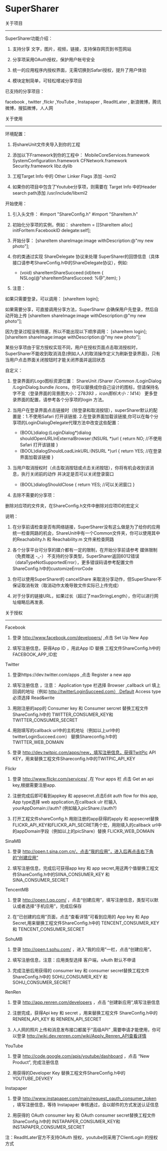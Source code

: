 SuperSharer
===========

关于项目
*********************************************************************************************************************

SuperSharer功能介绍：

1. 支持分享 文字，图片，视频，链接，支持保存网页到书签网站

2. 分享项采用OAuth授权，保护用户帐号安全

3. 统一的应用程序内授权界面，无需切换到Safari授权，提升了用户体验

4. 模块定制简单，可轻松增减分享项目

已支持的分享项目：

facebook , twitter ,flickr ,YouTube , Instapaper , ReadItLater , 新浪微博，腾讯微博，搜狐微博，人人网 


关于使用
*********************************************************************************************************************

环境配置：

1. 将shareUnit文件夹导入到你的工程

2. 添加以下Framework到你的工程中：
MobileCoreServices.framework
SystemConfiguration.framework
CFNetwork.framework
Security.framework
libz.dylib
							
3. 工程Target Info 中的 Other Linker Flags 添加 -lxml2
							
4. 如果你的项目中包含了Youtube分享项，则需要在 Target Info 中的Header search path添加 /usr/include/libxml2


开始使用：

1. 引入头文件：
\#import "ShareConfig.h"
\#import "ShareItem.h"

2. 初始化分享项的实例，例如：
	shareItem  = [[ShareItem alloc] initForItem:FacebookID delegate:self];

3. 开始分享：
	[shareItem shareImage:image withDescription:@"my new photo"];

4. 你的类通过实现 ShareDelegate 协议来处理 SuperSharer的回馈信息（具体接口请参考ShareConfig.h中的ShareDelegate协议），例如:

	- (void) shareItemShareSucceed:(id)item
	{
		NSLog(@"shareItemShareSucceed: %@",item);
	}

5. 注意：

如果只需要登录，可以调用：
	[shareItem login];

如果需要分享，可直接调用分享方法，SuperSharer 会确保用户先登录，然后自动开始上传 
	[shareItem shareImage:image withDescription:@"my new photo"];

因为登录过程没有阻塞，所以不能出现以下顺序调用：
	[shareItem login];
	[shareItem shareImage:image withDescription:@"my new photo"];

某些分享项由于官方授权实现不同，用户在授权页面点击取消授权时，SuperSharer不能收到取消消息(例如人人的取消操作定义为刷新登录界面)，只有当用户点击界面关闭按钮时才能关闭界面并返回状态


自定义：

1. 登录界面的Logo图标资源位置： ShareUnit /Sharer /Common /LoginDialog /LoginDialog.bundle /icons，你可以替换成你自己设计的图标，但请保持名字不变（登录界面的背景图大小：278*393 ，icon图标大小：14*14） 更多登录界面的配置，请参考各个分享项的login 方法。

2. 当用户在登录界面点击链接时（除登录和取消按钮），superSharer默认的配置是：1.不使用Safari 打开该链接. 2.在登录界面加载该链接,你可以在每个分享项的LoginDialogDelegate代理方法中改变这些配置：

	- (BOOL)dialog:(LoginDialog*)dialog shouldOpenURLInExternalBrowser:(NSURL *)url
	{
		return NO;  //不使用Safari 打开该链接
	}
	- (BOOL)dialogShouldLoadLinkURL:(NSURL *)url
	{
		return YES; //在登录界面加载该链接
	}

3. 当用户取消授权时（点击取消按钮或点击关闭按钮），你将有机会收到该消息，执行关闭前的动作 并决定是否可以关闭登录窗口
	- (BOOL)dialogShouldClose
	{
		return YES;  //可以关闭窗口
	}
4. 去除不需要的分享项：
 
删除对应项的文件夹，在ShareConfig.h文件中删除对应项ID的宏定义

说明：

1. 在分享前请检查是否有网络链接，SuperSharer没有这么做是为了给你的应用统一检查网路的机会，ShareUnit中有一个Common文件夹，你可以使用其中的Reachability.h 和 Reachability.m 文件来检查网路


2. 各个分享平台可分享的媒介都有一定的限制，在开始分享前请参考 媒体限制（免费赠送 -_-）
不支持的分享类型，SuperSharer返回6012错误（dataTypeNotSupportedError），更多错误码请参考配置文件ShareConfig.h中的customizeErrorCode

3. 你可以使用SuperSharer的 cancelShare 来取消分享动作，但SuperSharer不保证取消有效（取消动作太晚导致文件实际已上传完成）

4. 对于分享的链接URL，如果过长（超过了maxStringLength），你可以进行网址缩略后再发表.


关于授权
********************************************************************************************************************

Facebook 

1. 登录 http://www.facebook.com/developers/  ,点击  Set Up New App

2. 填写注册信息，获得App ID ，用此App ID 替换 工程文件ShareConfig.h中的FACEBOOK_APP_ID宏



Twitter

1. 登录https://dev.twitter.com/apps ,点击 Register a new app

2. 填写注册信息 ，注意：
Application type 栏选择 Browser ,callback url 填上回调的地址（例如 http://twitterLoginSucceed.com）,Default Access type必须选择 Read&write

3. 用刚注册的app的 Consumer key 和 Consumer sercret 替换工程文件ShareConfig.h中的 TWITTER_CONSUMER_KEY和TWITTER_CONSUMER_SECRET

4. 用刚填写的callback url中的主机地址（例如以上url中的twitterLoginSucceed.com）  替换Shareconfig.h中的TWITTER_WEB_DOMAIN

5. 登录 http://dev.twitpic.com/apps/new，填写注册信息，获得TwitPic API KEY，用来替换工程文件Shareconfig.h中的TWITPIC_API_KEY



Flickr 

1. 登录 http://www.flickr.com/services/ ,在 Your apps 栏 点击 Get an api key,根据需要注册app.

2. 注册完成后即可看到appkey 和 appsecret.点击Edit auth flow for this app, App type选择 web application,在callback ulr 栏输入yourAppDomain://auth? (例如输入picShare://auth?) 

3. 打开工程文件shareConfig.h
用刚注册的app获得的apply 和 appsecret替换FLICKR_API_KEY和FLICKR_API_SECRET两个宏，用刚填入的callback url中的appDomain字段（例如以上的picShare）替换 FLICKR_WEB_DOMAIN



SinaMB

1. 登录 http://open.t.sina.com.cn/，点击“我的应用”，进入后再点击右下角的“创建应用”

2. 填写注册信息，完成后可获得app key  和 app secret,用这两个值替换工程文件ShareConfig.h中的SIINA_CONSUMER_KEY 和 SINA_CONSUMER_SECRET



TencentMB

1. 登录 http://open.t.qq.com/ ，点击“创建应用”，填写注册信息，类型可以默认或者选择“手机应用”，完成后保存

2. 在“已创建的应用”页面，点击“查看详情”可看到应用的 App key 和 App Secret,用来替换工程文件ShareConfig.h中的 TENCENT_CONSUMER_KEY 和 TENCENT_CONSUMER_SECRET



SohuMB

1. 登录 http://open.t.sohu.com/ ，进入“我的应用”一栏，点击“创建应用”。

2. 填写注册信息，注意：应用类型选择 客户端，xAuth 默认不申请

3. 完成注册后用获得的 consumer key 和 consumer secret替换工程文件 ShareConfig.h中的 SOHU_CONSUMER_KEY 和 SOHU_CONSUMER_SECRET



RenRen

1. 登录 http://app.renren.com/developers ，点击 “创建新应用”,填写注册信息

2. 注册完成，获得Api key 和 secret ，用来替换工程文件 ShareConfig.h中的 RENREN_API_KEY 和 RENREN_API_SECRET

3. 人人网的照片上传和消息发布接口都属于“高级API” ,需要申请才能使用，你可以登录 http://wiki.dev.renren.com/wiki/Apply_Renren_API查看详情


YouTube

1. 登录 http://code.google.com/apis/youtube/dashboard ，点击 “New Product”, 完成注册信息

2. 用获得的Developer Key 替换工程文件ShareConfig.h中的 YOUTUBE_DEVKEY



Instapaper

1. 登录 http://www.instapaper.com/main/request_oauth_consumer_token ，填写注册信息，等待 Instapaper 审核通过，会以邮件的方式发送认证信息

2. 用获得的 OAuth consumer key 和 OAuth consumer secret替换工程文件 ShareConfig.h中的 INSTAPAPER_CONSUMER_KEY和 INSTAPAPER_CONSUMER_SECRET


注：ReadItLater官方不支持OAuth 授权，youtube则采用了ClientLogin 的授权方式

